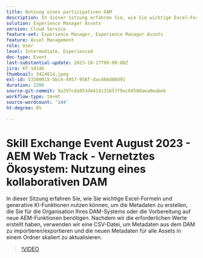 ```yaml
---
title: Nutzung eines partizipativen DAM
description: In dieser Sitzung erfahren Sie, wie Sie wichtige Excel-Formeln und generative KI-Funktionen nutzen können, um die Metadaten zu erstellen, die Sie für die Organisation Ihres DAM-Systems oder die Vorbereitung auf neue AEM-Funktionen benötigen. Nachdem wir die erforderlichen Werte erstellt haben, verwenden wir eine CSV-Datei, um Metadaten aus dem DAM zu importieren/exportieren und die neuen Metadaten für alle Assets in einem Ordner skaliert zu aktualisieren.
solution: Experience Manager Assets
version: Cloud Service
feature-set: Experience Manager, Experience Manager Assets
feature: Asset Management
role: User
level: Intermediate, Experienced
doc-type: Event
last-substantial-update: 2023-10-27T00:00:00Z
jira: KT-14146
thumbnail: 3424014.jpeg
exl-id: 53380015-5bc4-4957-958f-dac466d80d91
duration: 2206
source-git-commit: 9a297cda953d4414131657f9ac84580aea0eabeb
workflow-type: tm+mt
source-wordcount: '144'
ht-degree: 0%

---
```


# Skill Exchange Event August 2023 - AEM Web Track - Vernetztes Ökosystem: Nutzung eines kollaborativen DAM

In dieser Sitzung erfahren Sie, wie Sie wichtige Excel-Formeln und generative KI-Funktionen nutzen können, um die Metadaten zu erstellen, die Sie für die Organisation Ihres DAM-Systems oder die Vorbereitung auf neue AEM-Funktionen benötigen. Nachdem wir die erforderlichen Werte erstellt haben, verwenden wir eine CSV-Datei, um Metadaten aus dem DAM zu importieren/exportieren und die neuen Metadaten für alle Assets in einem Ordner skaliert zu aktualisieren.

>[!VIDEO](https://video.tv.adobe.com/v/3424014/?learn=on)
